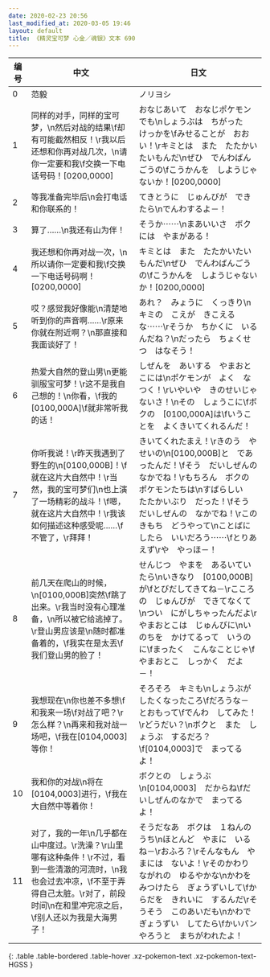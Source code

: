 ```yaml
---
date: 2020-02-23 20:56
last_modified_at: 2020-03-05 19:46
layout: default
title: 《精灵宝可梦 心金／魂银》文本 690
---
```

| 编号 | 中文 | 日文 |
| ---- | ---- | ---- |
| 0 | 范毅 | ノリヨシ |
| 1 | 同样的对手，同样的宝可梦，\n然后对战的结果\f却有可能截然相反！\r我以后还想和你再对战几次，\n请你一定要和我\f交换一下电话号码！[0200,0000] | おなじあいて　おなじポケモンでも\nしょうぶは　ちがった　けっかを\fみせることが　おおい！\rキミとは　また　たたかいたいもんだ\nぜひ　でんわばんごうの\fこうかんを　しようじゃないか！[0200,0000] |
| 2 | 等我准备完毕后\n会打电话和你联系的！ | てきとうに　じゅんびが　できたら\nでんわするよ－！ |
| 3 | 算了……\n我还有山为伴！ | そうか⋯⋯\nまあいいさ　ボクには　やまがある！ |
| 4 | 我还想和你再对战一次，\n所以请你一定要和我\f交换一下电话号码啊！[0200,0000] | キミとは　また　たたかいたいもんだ\nぜひ　でんわばんごうの\fこうかんを　しようじゃないか！[0200,0000] |
| 5 | 哎？感觉我好像能\n清楚地听到你的声音啊……\r原来你就在附近啊？\n那直接和我面谈好了！ | あれ？　みょうに　くっきり\nキミの　こえが　きこえるな⋯⋯\rそうか　ちかくに　いるんだね？\nだったら　ちょくせつ　はなそう！ |
| 6 | 热爱大自然的登山男\n更能驯服宝可梦！\r这不是我自己想的！\n你看，\f我的[0100,000A]\f就非常听我的话！ | しぜんを　あいする　やまおとこには\nポケモンが　よく　なつく！\rいやいや　きのせいじゃないさ！\nその　しょうこに\fボクの　[0100,000A]は\fいうことを　よくきいてくれるんだ！ |
| 7 | 你听我说！\r昨天我遇到了野生的\n[0100,000B]！\f就在这片大自然中！\r当然，我的宝可梦们\n也上演了一场精彩的战斗！\f嗯，就在这片大自然中！\r我该如何描述这种感受呢……\f不管了，\r拜拜！ | きいてくれたまえ！\rきのう　やせいの\n[0100,000B]と　であったんだ！\fそう　だいしぜんの　なかでね！\rもちろん　ボクの　ポケモンたちは\nすばらしい　たたかいぶり　だった！\fそう　だいしぜんの　なかでね！\rこの　きもち　どうやって\nことばに　したら　いいだろう⋯⋯\fとりあえず\rや　やっほ－！ |
| 8 | 前几天在爬山的时候，\n[0100,000B]突然\f跳了出来。\r我当时没有心理准备，\n所以被它给逃掉了。\r登山男应该是\n随时都准备着的，\f我实在是太丟\f我们登山男的脸了！ | せんじつ　やまを　あるいていたら\nいきなり　[0100,000B]が\fとびだしてきてね－\rこころの　じゅんびが　できてなくて\nつい　にがしちゃったんだよ\rやまおとこは　じゅんびに\nいのちを　かけてるって　いうのに\fまったく　こんなことじゃ\fやまおとこ　しっかく　だよ－！ |
| 9 | 我想现在\n你也差不多想\f和我来一场\f对战了吧？\r怎么样？\n再来和我对战一场吧，\f我在[0104,0003]等你！ | そろそろ　キミも\nしょうぶが　したくなったころ\fだろうな－　とおもって\fでんわ　してみた！\rどうだい？\nボクと　また　しょうぶ　するだろ？\f[0104,0003]で　まってるよ！ |
| 10 | 我和你的对战\n将在[0104,0003]进行，\f我在大自然中等着你！ | ボクとの　しょうぶ\n[0104,0003]　だからね\fだいしぜんのなかで　まってるよ！ |
| 11 | 对了，我的一年\n几乎都在山中度过。\r洗澡？\r山里哪有这种条件！\r不过，看到一些清澈的河流时，\n我也会过去冲凉，\f不至于弄得自己太脏。\r对了，前段时间\n在和里冲完凉之后，\f别人还以为我是大海男子！ | そうだなあ　ボクは　１ねんのうち\nほとんど　やまに　いるね－\rおふろ？\rそんなもん　やまには　ないよ！\rそのかわり　ながれの　ゆるやかな\nかわを　みつけたら　ぎょうずいして\fからだを　きれいに　するんだ\rそうそう　このあいだも\nかわで　ぎょうずい　してたら\fかいパンやろうと　まちがわれたよ！ |
{: .table .table-bordered .table-hover .xz-pokemon-text .xz-pokemon-text-HGSS }